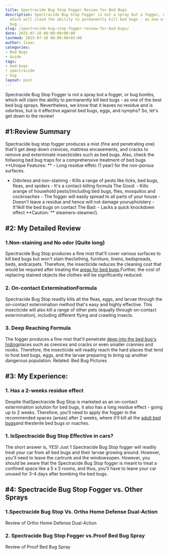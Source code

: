 ```yaml
---
title: Spectracide Bug Stop Fogger Review for Bed Bugs
description: Spectracide Bug Stop Fogger is not a spray but a fogger, or bug bombs,
  which will claim the ability to permanently kill bed bugs - as one of the best bed
  bug...
slug: /spectracide-bug-stop-fogger-review-for-bed-bugs/
date: 2025-07-10 00:00:00+00:00
lastmod: 2025-07-10 00:00:00+03:00
author: Isaac
categories:
- Bed Bugs
- Guide
tags:
- bed-bugs
- spectracide
- bug
layout: post
---
```

Spectracide Bug Stop Fogger is not a spray but a fogger, or bug bombs, which will claim the ability to permanently kill bed bugs - as one of the best bed bug sprays. Nevertheless, we know that it leaves no residue and is odorless, but is it effective against bed bugs, eggs, and nymphs? So, let's get down to the review!

##  #1:Review Summary

Spectracide bug stop fogger produces a mist (fine and penetrating one) that'll get deep down crevices, mattress encasements, and cracks to remove and exterminate insecticides such as bed bugs. Also, check the follwoing bed bug traps for a comprehensive treatment of bed bugs **Unique Features: ** - Long residue effetc (1 year) for the non-porous surfaces.

- Odorless and non-staining - Kills a range of pests like ticks, bed bugs, fleas, and spiders - It's a contact-killing formula The Good: - Kills arange of household pests/)including bed bugs, flies, mosquitos and cockroaches - The fogger will easily spread to all parts of your house - Doesn't leave a residue and hence will not damage yourupholstery - It'llkill the bed bugs on contact The Bad: - Lacks a quick knockdown effect **Caution: ** steamers-steamer/).

##  #2: My Detailed Review

###  1.Non-staining and No odor (Quite long)

Spectracide Bug Stop produces a fine mist that'll cover various surfaces to kill bed bugs but won't stain theclothing, furniture, linens, bedspreads, beds, andcarpets. Therefore, the insecticide reduces the cleaning cost that would be required after treating the [areas for bed bugs](https://pestpolicy.com/bed-bugs-vs-mites/).Further, the cost of replacing stained objects like clothes will be significantly reduced.

###  2. On-contact ExterminationFormula

Spectracide Bug Stop readily kills all the fleas, eggs, and larvae through the on-contact extermination method that's easy and highly effective. This insecticide will also kill a range of other pets (equally through on-contact extermination), including different flying and crawling insects.

###  3. Deep Reaching Formula

The fogger produces a fine mist that'll penetrate [deep into the bed bug's hiding](https://pestpolicy.com/where-do-bed-bugs-hide/)places such as crevices and cracks or even smaller crannies and nooks. Therefore, the insecticide will readily reach the hard places that tend to host bed bugs, eggs, and the larvae preparing to bring up another dangerous population. Related: Bed Bug Pictures

##  #3: My Experience:

###  1. Has a 2-weeks residue effect

Despite thatSpectracide Bug Stop is marketed as an on-contact extermination solution for bed bugs, it also has a long residue effect - going up to 2 weeks. Therefore, you'll need to apply the fogger in the recommended spaces (areas) after 2 weeks, where it'll kill all the [adult bed bugs](https://pestpolicy.com/do-bed-bugs-jump/)and thesterile bed bugs or roaches.

###  1. IsSpectracide Bug Stop Effective in cars?

The short answer is, YES! Just 1 Spectracide Bug Stop fogger will readily treat your car from all bed bugs and their larvae growing around. However, you'll need to leave the cartrunk and the windowsopen. However, you should be aware that the Spectracide Bug Stop fogger is meant to treat a confined space like a 5 x 5 rooms, and thus, you'll have to leave your car unused for 3-4 days after bombing the bed bugs.

##  #4: Spectracide Bug Stop Fogger vs. Other Sprays

###  1.Spectracide Bug Stop Vs. Ortho Home Defense Dual-Action

Review of Ortho Home Defense Dual-Action

###  2. Spectracide Bug Stop Fogger vs.Proof Bed Bug Spray

Review of Proof Bed Bug Spray
